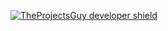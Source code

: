 
[![TheProjectsGuy developer shield](https://img.shields.io/badge/Dev-TheProjectsGuy-0061ff.svg)](https://github.com/TheProjectsGuy)
